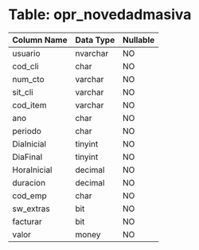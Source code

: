 # Table: opr_novedadmasiva

| Column Name | Data Type | Nullable |
|-------------|-----------|----------|
| usuario | nvarchar | NO |
| cod_cli | char | NO |
| num_cto | varchar | NO |
| sit_cli | varchar | NO |
| cod_item | varchar | NO |
| ano | char | NO |
| periodo | char | NO |
| DiaInicial | tinyint | NO |
| DiaFinal | tinyint | NO |
| HoraInicial | decimal | NO |
| duracion | decimal | NO |
| cod_emp | char | NO |
| sw_extras | bit | NO |
| facturar | bit | NO |
| valor | money | NO |
